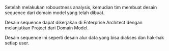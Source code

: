 Setelah melakukan roboustness analysis, kemudian tim membuat desain sequence dari domain model yang telah dibuat.

Desain sequence dapat dikerjakan di Enterprise Architect dengan melanjutkan Project dari Domain Model.

Desain sequence ini seperti desain alur data yang bisa diakses dan hak-hak setiap user.